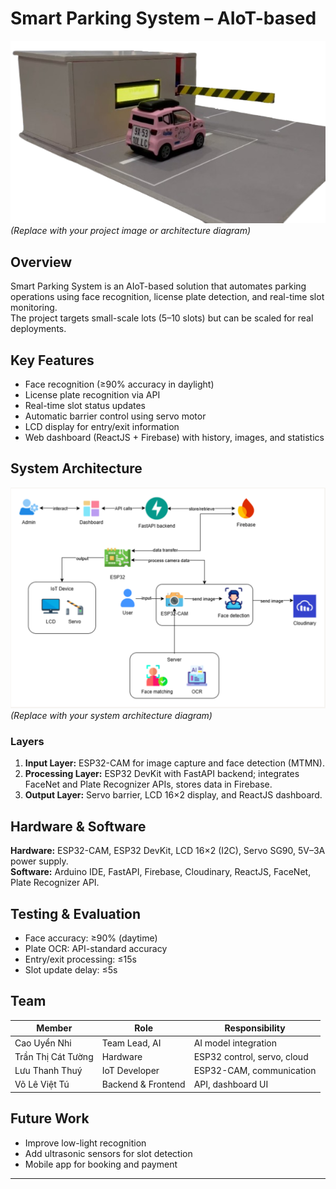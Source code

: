 # Smart Parking System – AIoT-based

![Project Banner](./assets/banner.png)
*(Replace with your project image or architecture diagram)*

## Overview
Smart Parking System is an AIoT-based solution that automates parking operations using face recognition, license plate detection, and real-time slot monitoring.  
The project targets small-scale lots (5–10 slots) but can be scaled for real deployments.

## Key Features
- Face recognition (≥90% accuracy in daylight)  
- License plate recognition via API  
- Real-time slot status updates  
- Automatic barrier control using servo motor  
- LCD display for entry/exit information  
- Web dashboard (ReactJS + Firebase) with history, images, and statistics

## System Architecture
![Architecture](./assets/architecture.png)
*(Replace with your system architecture diagram)*

### Layers
1. **Input Layer:** ESP32-CAM for image capture and face detection (MTMN).  
2. **Processing Layer:** ESP32 DevKit with FastAPI backend; integrates FaceNet and Plate Recognizer APIs, stores data in Firebase.  
3. **Output Layer:** Servo barrier, LCD 16×2 display, and ReactJS dashboard.

## Hardware & Software
**Hardware:** ESP32-CAM, ESP32 DevKit, LCD 16×2 (I2C), Servo SG90, 5V–3A power supply.  
**Software:** Arduino IDE, FastAPI, Firebase, Cloudinary, ReactJS, FaceNet, Plate Recognizer API.

## Testing & Evaluation
- Face accuracy: ≥90% (daytime)  
- Plate OCR: API-standard accuracy  
- Entry/exit processing: ≤15s  
- Slot update delay: ≤5s

## Team
| Member | Role | Responsibility |
|---------|------|----------------|
| Cao Uyển Nhi | Team Lead, AI | AI model integration |
| Trần Thị Cát Tường | Hardware | ESP32 control, servo, cloud |
| Lưu Thanh Thuý | IoT Developer | ESP32-CAM, communication |
| Võ Lê Việt Tú | Backend & Frontend | API, dashboard UI |

## Future Work
- Improve low-light recognition  
- Add ultrasonic sensors for slot detection  
- Mobile app for booking and payment  

---
